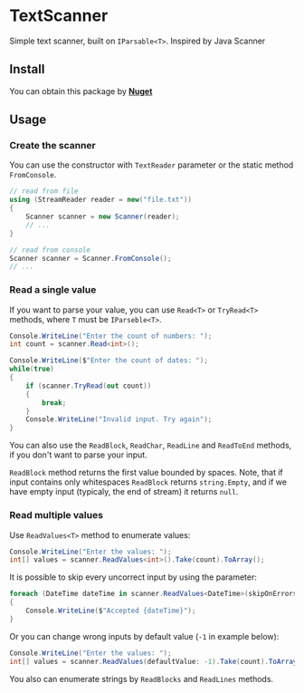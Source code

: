 # TextScanner
Simple text scanner, built on `IParsable<T>`. 
Inspired by Java Scanner

## Install

You can obtain this package by **[Nuget](https://www.nuget.org/packages/Zsktnm.TextScanner)**

## Usage

### Create the scanner

You can use the constructor with `TextReader` parameter or the static method `FromConsole`.

```csharp
// read from file
using (StreamReader reader = new("file.txt"))
{
    Scanner scanner = new Scanner(reader);
    // ...
}
```

```csharp
// read from console
Scanner scanner = Scanner.FromConsole();
// ...
```

### Read a single value

If you want to parse your value, you can use `Read<T>` or `TryRead<T>` methods, where `T` must be `IParseble<T>`.

```csharp
Console.WriteLine("Enter the count of numbers: ");
int count = scanner.Read<int>();
```

```csharp
Console.WriteLine($"Enter the count of dates: ");
while(true)
{
    if (scanner.TryRead(out count))
    {
        break;
    }
    Console.WriteLine("Invalid input. Try again");
}
```

You can also use the `ReadBlock`, `ReadChar`, `ReadLine` and `ReadToEnd` methods, if you don't want to parse your input.

`ReadBlock` method returns the first value bounded by spaces. Note, that if input contains only whitespaces `ReadBlock` returns `string.Empty`, and if we have empty input (typicaly, the end of stream) it returns `null`.  

### Read multiple values

Use `ReadValues<T>` method to enumerate values:
```csharp
Console.WriteLine("Enter the values: ");
int[] values = scanner.ReadValues<int>().Take(count).ToArray();
```
It is possible to skip every uncorrect input by using the parameter:
```csharp
foreach (DateTime dateTime in scanner.ReadValues<DateTime>(skipOnErrors: true).Take(count))
{
    Console.WriteLine($"Accepted {dateTime}");
}
```

Or you can change wrong inputs by default value (`-1` in example below):
```csharp
Console.WriteLine("Enter the values: ");
int[] values = scanner.ReadValues(defaultValue: -1).Take(count).ToArray();
```

You also can enumerate strings by `ReadBlocks` and `ReadLines` methods.
